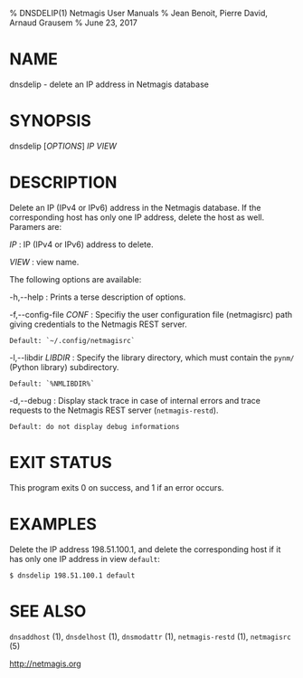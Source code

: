 % DNSDELIP(1) Netmagis User Manuals
% Jean Benoit, Pierre David, Arnaud Grausem
% June 23, 2017

# NAME

dnsdelip - delete an IP address in Netmagis database


# SYNOPSIS

dnsdelip [*OPTIONS*] *IP* *VIEW*


# DESCRIPTION

Delete an IP (IPv4 or IPv6) address in the Netmagis database. If the
corresponding host has only one IP address, delete the host as well.
Paramers are:

*IP*
  : IP (IPv4 or IPv6) address to delete.

*VIEW*
  : view name.

The following options are available:

-h,--help
  : Prints a terse description of options.

-f,--config-file *CONF*
  : Specifiy the user configuration file (netmagisrc) path giving
    credentials to the Netmagis REST server.

    Default: `~/.config/netmagisrc`

-l,--libdir *LIBDIR*
  : Specify the library directory, which must contain the
    `pynm/` (Python library) subdirectory.

    Default: `%NMLIBDIR%`

-d,--debug
  : Display stack trace in case of internal errors and trace
    requests to the Netmagis REST server (`netmagis-restd`).

    Default: do not display debug informations


# EXIT STATUS

This program exits 0 on success, and 1 if an error occurs.


# EXAMPLES

Delete the IP address 198.51.100.1, and delete the corresponding
host if it has only one IP address in view `default`:

    $ dnsdelip 198.51.100.1 default



# SEE ALSO

`dnsaddhost` (1),
`dnsdelhost` (1),
`dnsmodattr` (1),
`netmagis-restd` (1),
`netmagisrc` (5)

<http://netmagis.org>
